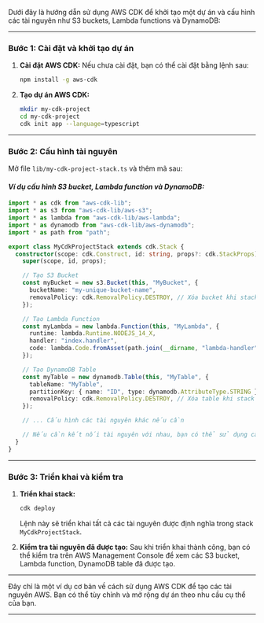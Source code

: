 Dưới đây là hướng dẫn sử dụng AWS CDK để khởi tạo một dự án và cấu hình các tài nguyên như S3 buckets, Lambda functions và DynamoDB:

---

### Bước 1: Cài đặt và khởi tạo dự án

1. **Cài đặt AWS CDK:** Nếu chưa cài đặt, bạn có thể cài đặt bằng lệnh sau:

   ```bash
   npm install -g aws-cdk
   ```

2. **Tạo dự án AWS CDK:**
   ```bash
   mkdir my-cdk-project
   cd my-cdk-project
   cdk init app --language=typescript
   ```

---

### Bước 2: Cấu hình tài nguyên

Mở file `lib/my-cdk-project-stack.ts` và thêm mã sau:

#### _Ví dụ cấu hình S3 bucket, Lambda function và DynamoDB:_

```typescript
import * as cdk from "aws-cdk-lib";
import * as s3 from "aws-cdk-lib/aws-s3";
import * as lambda from "aws-cdk-lib/aws-lambda";
import * as dynamodb from "aws-cdk-lib/aws-dynamodb";
import * as path from "path";

export class MyCdkProjectStack extends cdk.Stack {
  constructor(scope: cdk.Construct, id: string, props?: cdk.StackProps) {
    super(scope, id, props);

    // Tạo S3 Bucket
    const myBucket = new s3.Bucket(this, "MyBucket", {
      bucketName: "my-unique-bucket-name",
      removalPolicy: cdk.RemovalPolicy.DESTROY, // Xóa bucket khi stack bị xóa
    });

    // Tạo Lambda Function
    const myLambda = new lambda.Function(this, "MyLambda", {
      runtime: lambda.Runtime.NODEJS_14_X,
      handler: "index.handler",
      code: lambda.Code.fromAsset(path.join(__dirname, "lambda-handler")), // Thay 'lambda-handler' bằng thư mục chứa mã lambda
    });

    // Tạo DynamoDB Table
    const myTable = new dynamodb.Table(this, "MyTable", {
      tableName: "MyTable",
      partitionKey: { name: "ID", type: dynamodb.AttributeType.STRING },
      removalPolicy: cdk.RemovalPolicy.DESTROY, // Xóa table khi stack bị xóa
    });

    // ... Cấu hình các tài nguyên khác nếu cần

    // Nếu cần kết nối tài nguyên với nhau, bạn có thể sử dụng các method của AWS CDK như myLambda.addEventSource() để kết nối Lambda với DynamoDB, S3, v.v.
  }
}
```

---

### Bước 3: Triển khai và kiểm tra

1. **Triển khai stack:**

   ```bash
   cdk deploy
   ```

   Lệnh này sẽ triển khai tất cả các tài nguyên được định nghĩa trong stack `MyCdkProjectStack`.

2. **Kiểm tra tài nguyên đã được tạo:**
   Sau khi triển khai thành công, bạn có thể kiểm tra trên AWS Management Console để xem các S3 bucket, Lambda function, DynamoDB table đã được tạo.

---

Đây chỉ là một ví dụ cơ bản về cách sử dụng AWS CDK để tạo các tài nguyên AWS. Bạn có thể tùy chỉnh và mở rộng dự án theo nhu cầu cụ thể của bạn.

---
